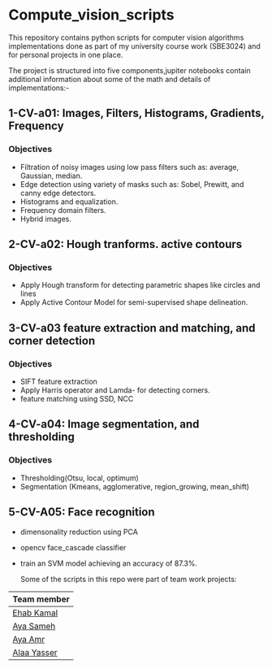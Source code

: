 # Compute_vision_scripts
This repository contains python scripts for computer vision algorithms implementations done as part of my university course work (SBE3024) and for personal projects in one place.


The project is structured into five components,jupiter notebooks contain additional information about some of the math and details of implementations:-
## 1-CV-a01: Images, Filters, Histograms, Gradients, Frequency

### Objectives
- Filtration of noisy images using low pass filters such as: average, Gaussian, median.
- Edge detection using variety of masks such as: Sobel, Prewitt, and canny edge detectors.
- Histograms and equalization.
- Frequency domain filters.
- Hybrid images.

## 2-CV-a02: Hough tranforms. active contours
### Objectives
* Apply Hough transform for detecting parametric shapes like circles and lines
* Apply Active Contour Model for semi-supervised shape delineation.

## 3-CV-a03 feature extraction and matching, and corner detection
### Objectives
* SIFT feature extraction
* Apply Harris operator and Lamda- for detecting corners.
* feature matching using SSD, NCC

 ## 4-CV-a04: Image segmentation, and thresholding
### Objectives
* Thresholding(Otsu, local, optimum)
* Segmentation (Kmeans, agglomerative, region_growing, mean_shift)

 ## 5-CV-A05: Face recognition
* dimensonality reduction using PCA
* opencv face_cascade classifier
* train an SVM model achieving an accuracy of 87.3%.

  Some of the scripts in this repo were part of team work projects:

| Team member                                            |
| ----------------------------------------------- |
| [Ehab Kamal](https://github.com/EHVB)           |
| [Aya Sameh](https://github.com/Ayasameh1)        |
| [Aya Amr](https://github.com/ayaamrr)            |
| [Alaa Yasser](https://github.com/alaayasser01)  |



  
